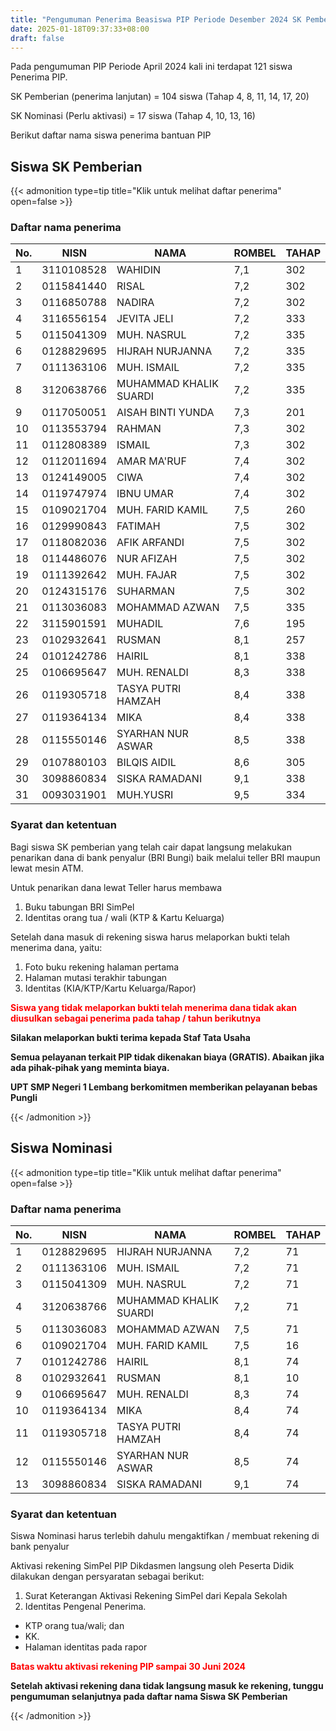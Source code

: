 ```yaml
---
title: "Pengumuman Penerima Beasiswa PIP Periode Desember 2024 SK Pemberian & SK Nominasi"
date: 2025-01-18T09:37:33+08:00
draft: false
---
```


Pada pengumuman PIP Periode April 2024 kali ini terdapat 121 siswa Penerima PIP. 

SK Pemberian (penerima lanjutan)    = 104 siswa (Tahap 4, 8, 11, 14, 17, 20)

SK Nominasi (Perlu aktivasi)        = 17 siswa (Tahap 4, 10, 13, 16)


Berikut daftar nama siswa penerima bantuan PIP

## Siswa SK Pemberian

{{< admonition type=tip title="Klik untuk melihat daftar penerima" open=false >}}

### Daftar nama penerima

| No. | NISN       | NAMA                   | ROMBEL | TAHAP |
| --- | ---------- | ---------------------- | ------ | ----- |
| 1   | 3110108528 | WAHIDIN                | 7,1    | 302   |
| 2   | 0115841440 | RISAL                  | 7,2    | 302   |
| 3   | 0116850788 | NADIRA                 | 7,2    | 302   |
| 4   | 3116556154 | JEVITA JELI            | 7,2    | 333   |
| 5   | 0115041309 | MUH. NASRUL            | 7,2    | 335   |
| 6   | 0128829695 | HIJRAH NURJANNA        | 7,2    | 335   |
| 7   | 0111363106 | MUH. ISMAIL            | 7,2    | 335   |
| 8   | 3120638766 | MUHAMMAD KHALIK SUARDI | 7,2    | 335   |
| 9   | 0117050051 | AISAH BINTI YUNDA      | 7,3    | 201   |
| 10  | 0113553794 | RAHMAN                 | 7,3    | 302   |
| 11  | 0112808389 | ISMAIL                 | 7,3    | 302   |
| 12  | 0112011694 | AMAR MA'RUF            | 7,4    | 302   |
| 13  | 0124149005 | CIWA                   | 7,4    | 302   |
| 14  | 0119747974 | IBNU UMAR              | 7,4    | 302   |
| 15  | 0109021704 | MUH. FARID KAMIL       | 7,5    | 260   |
| 16  | 0129990843 | FATIMAH                | 7,5    | 302   |
| 17  | 0118082036 | AFIK ARFANDI           | 7,5    | 302   |
| 18  | 0114486076 | NUR AFIZAH             | 7,5    | 302   |
| 19  | 0111392642 | MUH. FAJAR             | 7,5    | 302   |
| 20  | 0124315176 | SUHARMAN               | 7,5    | 302   |
| 21  | 0113036083 | MOHAMMAD AZWAN         | 7,5    | 335   |
| 22  | 3115901591 | MUHADIL                | 7,6    | 195   |
| 23  | 0102932641 | RUSMAN                 | 8,1    | 257   |
| 24  | 0101242786 | HAIRIL                 | 8,1    | 338   |
| 25  | 0106695647 | MUH. RENALDI           | 8,3    | 338   |
| 26  | 0119305718 | TASYA PUTRI HAMZAH     | 8,4    | 338   |
| 27  | 0119364134 | MIKA                   | 8,4    | 338   |
| 28  | 0115550146 | SYARHAN NUR ASWAR      | 8,5    | 338   |
| 29  | 0107880103 | BILQIS AIDIL           | 8,6    | 305   |
| 30  | 3098860834 | SISKA RAMADANI         | 9,1    | 338   |
| 31  | 0093031901 | MUH.YUSRI              | 9,5    | 334   |

### Syarat dan ketentuan

Bagi siswa SK pemberian yang telah cair dapat langsung melakukan penarikan dana di bank penyalur (BRI Bungi) baik melalui teller BRI maupun lewat mesin ATM.

Untuk penarikan dana lewat Teller harus membawa
1. Buku tabungan BRI SimPel
2. Identitas orang tua / wali (KTP & Kartu Keluarga)

Setelah dana masuk di rekening siswa harus melaporkan bukti telah menerima dana, yaitu:

1. Foto buku rekening halaman pertama
2. Halaman mutasi terakhir tabungan
3. Identitas (KIA/KTP/Kartu Keluarga/Rapor)

<span style="color:#ff0000"> **Siswa yang tidak melaporkan bukti telah menerima dana tidak akan diusulkan sebagai penerima pada tahap / tahun berikutnya** </span>

**Silakan melaporkan bukti terima kepada Staf Tata Usaha**

**Semua pelayanan terkait PIP tidak dikenakan biaya (GRATIS). Abaikan jika ada pihak-pihak yang meminta biaya.**

**UPT SMP Negeri 1 Lembang berkomitmen memberikan pelayanan bebas Pungli**

{{< /admonition >}}

## Siswa Nominasi

{{< admonition type=tip title="Klik untuk melihat daftar penerima" open=false >}}

### Daftar nama penerima

| No. | NISN       | NAMA                   | ROMBEL | TAHAP |
| --- | ---------- | ---------------------- | ------ | ----- |
| 1   | 0128829695 | HIJRAH NURJANNA        | 7,2    | 71    |
| 2   | 0111363106 | MUH. ISMAIL            | 7,2    | 71    |
| 3   | 0115041309 | MUH. NASRUL            | 7,2    | 71    |
| 4   | 3120638766 | MUHAMMAD KHALIK SUARDI | 7,2    | 71    |
| 5   | 0113036083 | MOHAMMAD AZWAN         | 7,5    | 71    |
| 6   | 0109021704 | MUH. FARID KAMIL       | 7,5    | 16    |
| 7   | 0101242786 | HAIRIL                 | 8,1    | 74    |
| 8   | 0102932641 | RUSMAN                 | 8,1    | 10    |
| 9   | 0106695647 | MUH. RENALDI           | 8,3    | 74    |
| 10  | 0119364134 | MIKA                   | 8,4    | 74    |
| 11  | 0119305718 | TASYA PUTRI HAMZAH     | 8,4    | 74    |
| 12  | 0115550146 | SYARHAN NUR ASWAR      | 8,5    | 74    |
| 13  | 3098860834 | SISKA RAMADANI         | 9,1    | 74    |

### Syarat dan ketentuan

Siswa Nominasi harus terlebih dahulu mengaktifkan / membuat rekening di bank penyalur

Aktivasi rekening SimPel PIP Dikdasmen langsung oleh Peserta Didik dilakukan dengan persyaratan sebagai berikut:

1. Surat Keterangan Aktivasi Rekening SimPel dari Kepala Sekolah
2. Identitas Pengenal Penerima.

- KTP orang tua/wali; dan
- KK.
- Halaman identitas pada rapor

<span style="color:#ff0000"> **Batas waktu aktivasi rekening PIP sampai 30 Juni 2024** </span>

**Setelah aktivasi rekening dana tidak langsung masuk ke rekening, tunggu pengumuman selanjutnya pada daftar nama Siswa SK Pemberian**

{{< /admonition >}}
